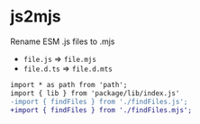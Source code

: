 # js2mjs

Rename ESM .js files to .mjs

- `file.js` => `file.mjs`
- `file.d.ts` => `file.d.mts`

```diff
import * as path from 'path';
import { lib } from 'package/lib/index.js'
-import { findFiles } from './findFiles.js';
+import { findFiles } from './findFiles.mjs';
```

```diff

```
